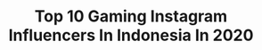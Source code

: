 ---
title: Top 10 Gaming Instagram Influencers In Indonesia In 2020
description: >-
  Find top gaming Instagram influencers in Indonesia in 2020. Most popular hashtags: #dirumahaja #freefire #freefireindonesia #freefireindo.
platform: Instagram
profiles:
  - username: "syivangel"
    fullname: >-
      𝒚𝒐𝒖𝒓 𝑨𝒏𝒈𝒆𝒍♥
    location: "Indonesia"
    followers: 16692
    engagement: 677
    commentsToLikes: 0.071093
    id: ck5zm5pexly5h0i143t75074w
    verified: false
    hashtags: "#giveaway, #diamondfreefire, #girlgamer, #jomblo"
  - username: "btr_ryzen"
    fullname: >-
      Muhammad Albi
    location: "Indonesia"
    followers: 381260
    engagement: 2101
    commentsToLikes: 0.012769
    id: ck0vzb11f87ka0i19snlux42k
    verified: false
    hashtags: "#btrwin, #indopride, #karenakamuno1, #bliblisekarang"
  - username: "kleponjowo"
    fullname: >-
      R.by ルービ 石川
    location: "Indonesia"
    followers: 5847
    engagement: 1144
    commentsToLikes: 0.026401
    id: ck55nfqfz63zp0i11avkcixs0
    verified: false
    hashtags: "#sunmori, #dirumahaja, #footballtime, #truthordare"
  - username: "matchamei"
    fullname: >-
      Matcha Mei
    location: "Indonesia"
    followers: 202579
    engagement: 334
    commentsToLikes: 0.013692
    id: ck0vxovatzzk80i19rxur5dbx
    verified: true
    hashtags: "#tufgamingfx505, #cosplay, #maika, #stayhome"
  - username: "vinaeleast"
    fullname: >-
      Vina Eleast
    location: "Indonesia"
    followers: 45948
    engagement: 416
    commentsToLikes: 0.012844
    id: ck1391158j0040i19jjkerax7
    verified: false
    hashtags: "#ragnarokonline, #ragnarokesports, #2getherweplayid, #nvidiageforceid"
  - username: "faline_andih"
    fullname: >-
      Fallin Chendri Andih
    location: "Indonesia"
    followers: 68504
    engagement: 766
    commentsToLikes: 0.065615
    id: ck8sz9zvwnmu20j78xh0ku7a8
    verified: false
    hashtags: "#coverlagu, #doakami, #avengedsevenfold, #deargodcover"
  - username: "ff.spyke"
    fullname: >-
      Luxxy
    location: "Indonesia"
    followers: 52848
    engagement: 909
    commentsToLikes: 0.041128
    id: ck5cb26nnel1m0i113f2e40bw
    verified: false
    hashtags: "#freefirehack, #lapar, #quoteoftheday, #freefiregame"
  - username: "papadejet"
    fullname: >-
      Dimas Surya Rizki
    location: "Indonesia"
    followers: 8393
    engagement: 150
    commentsToLikes: 0.034345
    id: ck134vl8fyeii0i19oqlohl9z
    verified: false
    hashtags: "#talkshow, #esidgaming, #dirumahaja, #theunbeatablewarrior"
  - username: "radika_ff"
    fullname: >-
      Radika Fatal Fighters
    location: "Indonesia"
    followers: 39700
    engagement: 2010
    commentsToLikes: 0.030446
    id: ck5cb1m5xejr00i117p85zlhu
    verified: false
    hashtags: ""
  - username: "ff.ryuka"
    fullname: >-
      RENDIKA "Ryuka" P.HASIBUAN
    location: "Indonesia"
    followers: 12335
    engagement: 855
    commentsToLikes: 0.092795
    id: ck5cb0h2zehbu0i11kyp14bkl
    verified: false
    hashtags: "#freefirememe, #freefireshare, #freefirebrazil, #freefirefunny"
---